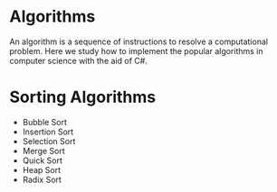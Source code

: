 # Algorithms

An algorithm is a sequence of instructions to resolve a computational problem. Here we study how to implement the popular algorithms in computer science with the aid of C#.

# Sorting Algorithms
* Bubble Sort
* Insertion Sort
* Selection Sort
* Merge Sort
* Quick Sort
* Heap Sort
* Radix Sort


